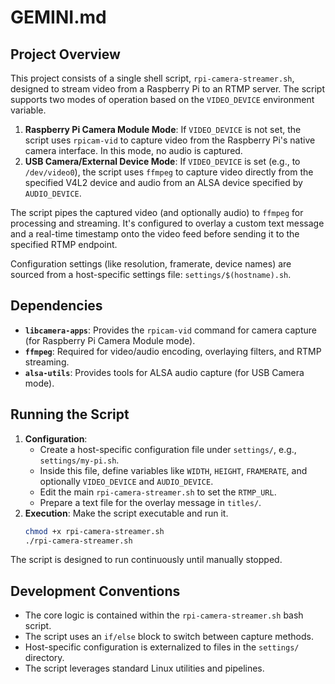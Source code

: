 # GEMINI.md

## Project Overview

This project consists of a single shell script, `rpi-camera-streamer.sh`, designed to stream video from a Raspberry Pi to an RTMP server. The script supports two modes of operation based on the `VIDEO_DEVICE` environment variable.

1.  **Raspberry Pi Camera Module Mode**: If `VIDEO_DEVICE` is not set, the script uses `rpicam-vid` to capture video from the Raspberry Pi's native camera interface. In this mode, no audio is captured.
2.  **USB Camera/External Device Mode**: If `VIDEO_DEVICE` is set (e.g., to `/dev/video0`), the script uses `ffmpeg` to capture video directly from the specified V4L2 device and audio from an ALSA device specified by `AUDIO_DEVICE`.

The script pipes the captured video (and optionally audio) to `ffmpeg` for processing and streaming. It's configured to overlay a custom text message and a real-time timestamp onto the video feed before sending it to the specified RTMP endpoint.

Configuration settings (like resolution, framerate, device names) are sourced from a host-specific settings file: `settings/$(hostname).sh`.

## Dependencies

-   **`libcamera-apps`**: Provides the `rpicam-vid` command for camera capture (for Raspberry Pi Camera Module mode).
-   **`ffmpeg`**: Required for video/audio encoding, overlaying filters, and RTMP streaming.
-   **`alsa-utils`**: Provides tools for ALSA audio capture (for USB Camera mode).

## Running the Script

1.  **Configuration**:
    *   Create a host-specific configuration file under `settings/`, e.g., `settings/my-pi.sh`.
    *   Inside this file, define variables like `WIDTH`, `HEIGHT`, `FRAMERATE`, and optionally `VIDEO_DEVICE` and `AUDIO_DEVICE`.
    *   Edit the main `rpi-camera-streamer.sh` to set the `RTMP_URL`.
    *   Prepare a text file for the overlay message in `titles/`.
2.  **Execution**: Make the script executable and run it.
    ```bash
    chmod +x rpi-camera-streamer.sh
    ./rpi-camera-streamer.sh
    ```

The script is designed to run continuously until manually stopped.

## Development Conventions

-   The core logic is contained within the `rpi-camera-streamer.sh` bash script.
-   The script uses an `if/else` block to switch between capture methods.
-   Host-specific configuration is externalized to files in the `settings/` directory.
-   The script leverages standard Linux utilities and pipelines.